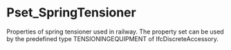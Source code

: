 # Pset_SpringTensioner

Properties of spring tensioner used in railway. The property set can be used by the predefined type TENSIONINGEQUIPMENT of IfcDiscreteAccessory.
<!-- end of short definition -->


